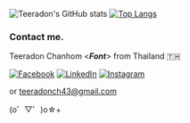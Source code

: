 <!-- ![Hello Everyone, My name is Teeradon Chanhom. I'm 21 yo and currently studying Computer Engineering Major.](https://github.com/teeradon43/teeradon43/raw/main/banner.gif) -->
<!-- Banner created from Adobe After Effects -->
![Teeradon's GitHub stats](https://github-readme-stats.vercel.app/api?username=teeradon43&count_private=true&show_icons=true&icon_color=F5E050&text_color=FDFDFD&title_color=F7E252&bg_color=10,F23D92,CA3AB0,9138A7,69208E)
[![Top Langs](https://github-readme-stats.vercel.app/api/top-langs/?username=teeradon43&layout=compact&exclude_repo=HTML-CSS,htmlButJs,Confusion,Firebase-And-React,Angular-conFusion&text_color=FDFDFD&title_color=F7E252&bg_color=10,69208E,200030)](https://github.com/anuraghazra/github-readme-stats)

### Contact me.

Teeradon Chanhom <<b><i>Font</i></b>> from Thailand :thailand:

[![Facebook][1.1]][1]
[![LinkedIn][2.1]][2]
[![Instagram][3.1]][3]

or teeradonch43@gmail.com

  (o゜▽゜)o☆+
  
<!-- Please don't remove this: Grab your social icons from https://github.com/carlsednaoui/gitsocial -->

[1.1]: https://img.shields.io/badge/Facebook-%231877F2.svg?style=for-the-badge&logo=Facebook&logoColor=white (facebook img shield )
[2.1]: 	https://img.shields.io/badge/linkedin-%230077B5.svg?style=for-the-badge&logo=linkedin&logoColor=white (LinkedIn img shield)
[3.1]: https://img.shields.io/badge/Instagram-E4405F?style=for-the-badge&logo=instagram&logoColor=white (instagram img shield)


<!-- links to your social media accounts -->
<!-- update these accordingly -->

[1]: http://www.facebook.com/font.kung
[2]: https://www.linkedin.com/in/teeradonch43/
[3]: https://www.instagram.com/font.angsananew
<!-- Please don't remove this: Grab your social icons from https://github.com/carlsednaoui/gitsocial -->
